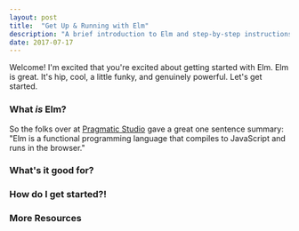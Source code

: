 ```yaml
---
layout: post
title:  "Get Up & Running with Elm"
description: "A brief introduction to Elm and step-by-step instructions to get a hello world going."
date: 2017-07-17
---
```


Welcome! I'm excited that you're excited about getting started with Elm. Elm is great. It's hip, cool, a little funky, and genuinely powerful. Let's get started.

### What *is* Elm?

So the folks over at [Pragmatic Studio](https://pragmaticstudio.com/) gave a great one sentence summary: "Elm is a functional programming language that compiles to JavaScript and runs in the browser." 

### What's it good for?

### How do I get started?!

### More Resources